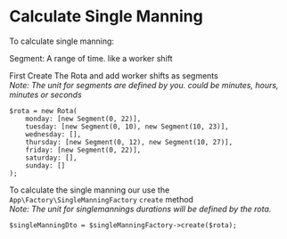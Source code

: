 # Calculate Single Manning

To calculate single manning:

Segment:
A range of time. 
like a worker shift

First Create The Rota and add worker shifts as segments<br/>
*Note: The unit for segments are defined by you. could be minutes, hours, minutes or seconds*
```
$rota = new Rota(
    monday: [new Segment(0, 22)],
    tuesday: [new Segment(0, 10), new Segment(10, 23)],
    wednesday: [],
    thursday: [new Segment(0, 12), new Segment(10, 27)],
    friday: [new Segment(0, 22)],
    saturday: [],
    sunday: []
);
```

To calculate the single manning our use the `App\Factory\SingleManningFactory` `create` method<br/>
*Note: The unit for singlemannings durations will be defined by the rota.*

```
$singleManningDto = $singleManningFactory->create($rota);
```

